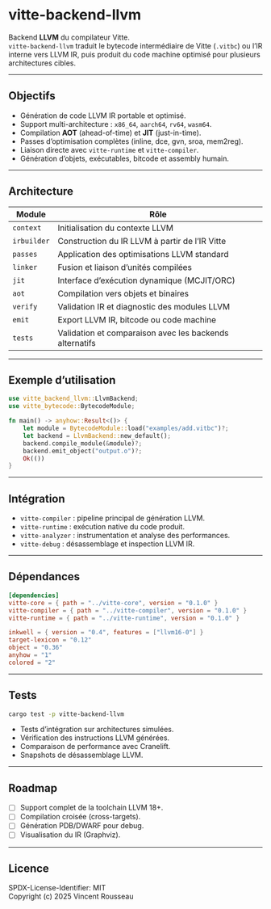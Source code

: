 

# vitte-backend-llvm

Backend **LLVM** du compilateur Vitte.  
`vitte-backend-llvm` traduit le bytecode intermédiaire de Vitte (`.vitbc`) ou l’IR interne vers LLVM IR, puis produit du code machine optimisé pour plusieurs architectures cibles.

---

## Objectifs

- Génération de code LLVM IR portable et optimisé.  
- Support multi-architecture : `x86_64`, `aarch64`, `rv64`, `wasm64`.  
- Compilation **AOT** (ahead-of-time) et **JIT** (just-in-time).  
- Passes d’optimisation complètes (inline, dce, gvn, sroa, mem2reg).  
- Liaison directe avec `vitte-runtime` et `vitte-compiler`.  
- Génération d’objets, exécutables, bitcode et assembly humain.  

---

## Architecture

| Module        | Rôle |
|----------------|------|
| `context`      | Initialisation du contexte LLVM |
| `irbuilder`    | Construction du IR LLVM à partir de l’IR Vitte |
| `passes`       | Application des optimisations LLVM standard |
| `linker`       | Fusion et liaison d’unités compilées |
| `jit`          | Interface d’exécution dynamique (MCJIT/ORC) |
| `aot`          | Compilation vers objets et binaires |
| `verify`       | Validation IR et diagnostic des modules LLVM |
| `emit`         | Export LLVM IR, bitcode ou code machine |
| `tests`        | Validation et comparaison avec les backends alternatifs |

---

## Exemple d’utilisation

```rust
use vitte_backend_llvm::LlvmBackend;
use vitte_bytecode::BytecodeModule;

fn main() -> anyhow::Result<()> {
    let module = BytecodeModule::load("examples/add.vitbc")?;
    let backend = LlvmBackend::new_default();
    backend.compile_module(&module)?;
    backend.emit_object("output.o")?;
    Ok(())
}
```

---

## Intégration

- `vitte-compiler` : pipeline principal de génération LLVM.  
- `vitte-runtime` : exécution native du code produit.  
- `vitte-analyzer` : instrumentation et analyse des performances.  
- `vitte-debug` : désassemblage et inspection LLVM IR.  

---

## Dépendances

```toml
[dependencies]
vitte-core = { path = "../vitte-core", version = "0.1.0" }
vitte-compiler = { path = "../vitte-compiler", version = "0.1.0" }
vitte-runtime = { path = "../vitte-runtime", version = "0.1.0" }

inkwell = { version = "0.4", features = ["llvm16-0"] }
target-lexicon = "0.12"
object = "0.36"
anyhow = "1"
colored = "2"
```

---

## Tests

```bash
cargo test -p vitte-backend-llvm
```

- Tests d’intégration sur architectures simulées.  
- Vérification des instructions LLVM générées.  
- Comparaison de performance avec Cranelift.  
- Snapshots de désassemblage LLVM.  

---

## Roadmap

- [ ] Support complet de la toolchain LLVM 18+.  
- [ ] Compilation croisée (cross-targets).  
- [ ] Génération PDB/DWARF pour debug.  
- [ ] Visualisation du IR (Graphviz).  

---

## Licence

SPDX-License-Identifier: MIT  
Copyright (c) 2025 Vincent Rousseau